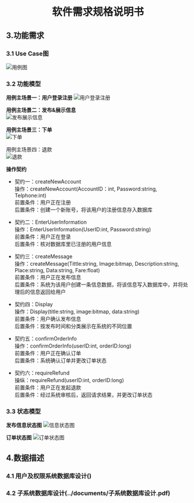 # <p align="center">软件需求规格说明书</p>


## 3.功能需求
### 3.1 Use Case图
![用例图](../assets/UML/用例图.png)

### 3.2 功能模型
**用例主场景一：用户登录注册**
![用户登录注册](../assets/UML/登陆注册系统顺序图.png)

**用例主场景二：发布&展示信息**</br>
![发布展示信息](../assets/UML/发布信息及展示系统顺序图.png)

**用例主场景三：下单**</br>
![下单](../assets/UML/下单系统顺序图.png)

用例主场景四：退款</br>
![退款](../assets/UML/退款系统顺序图.png)

**操作契约**
- 契约一：createNewAccount</br>
	操作：createNewAccount(AccountID：int, Password:string, Telphone:int)</br>
	前置条件：用户正在注册</br>
	后置条件：创建一个新账号，将该用户的注册信息存入数据库</br>
  
- 契约二：EnterUserInformation</br>
	操作：EnterUserInformation(UserID:int, Password:string)</br>
	前置条件：用户正在登录</br>
	后置条件：核对数据库里已注册的用户信息</br>
  
- 契约三：createMessage</br>
	操作：createMessage(Tittle:string, Image:bitmap, Description:string, Place:string, Data:string, Fare:float)</br>
	前置条件：用户正在发布信息</br>
	后置条件：系统为该用户创建一条信息数据，将该信息写入数据库中，并将处理后的信息返回给用户</br>
  
- 契约四：Display</br>
	操作：Display(title:string, image:bitmap, data:string)</br>
	前置条件：用户确认发布信息</br>
	后置条件：按发布时间和分类展示在系统的不同位置</br>
  
- 契约五：confirmOrderInfo</br>
	操作：confirmOrderInfo(userID:int, orderID:long)</br>
	前置条件：用户正在确认订单</br>
	后置条件：系统确认订单并更改订单状态</br>
  
- 契约六：requireRefund</br>
	操纵：requireRefund(userID:int, orderID:long)</br>
	前置条件：用户正在发起退款</br>
	后置条件：经过系统审核后，返回请求结果，并更改订单状态</br>
  
### 3.3 状态模型
**发布信息状态图**
![信息状态图](../assets/UML/信息状态图.png)

**订单状态图**
![订单状态图](../assets/UML/订单状态图.png)

## 4.数据描述
### 4.1 用户及权限系统数据库设计()
### 4.2 子系统数据库设计(../documents/子系统数据库设计.pdf)
